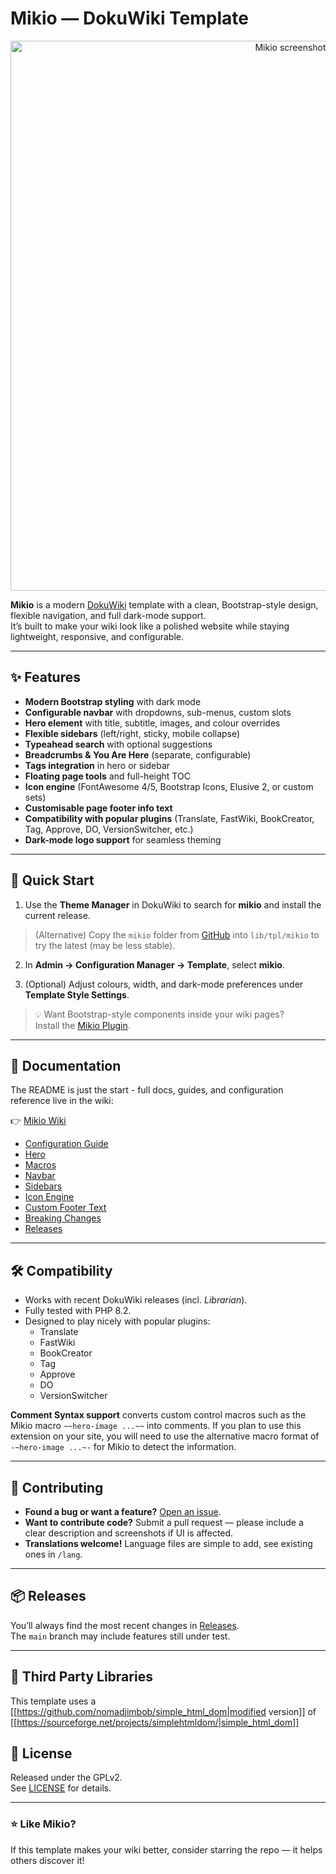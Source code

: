# Mikio — DokuWiki Template

<p align="center">
  <img src="https://raw.githubusercontent.com/nomadjimbob/mikio/main/images/screenshot.png" alt="Mikio screenshot" width="880">
</p>

**Mikio** is a modern [DokuWiki](https://www.dokuwiki.org/) template with a clean, Bootstrap-style design, flexible navigation, and full dark-mode support.  
It’s built to make your wiki look like a polished website while staying lightweight, responsive, and configurable.

---

## ✨ Features

- **Modern Bootstrap styling** with dark mode
- **Configurable navbar** with dropdowns, sub-menus, custom slots
- **Hero element** with title, subtitle, images, and colour overrides
- **Flexible sidebars** (left/right, sticky, mobile collapse)
- **Typeahead search** with optional suggestions
- **Breadcrumbs & You Are Here** (separate, configurable)
- **Tags integration** in hero or sidebar
- **Floating page tools** and full-height TOC
- **Icon engine** (FontAwesome 4/5, Bootstrap Icons, Elusive 2, or custom sets)
- **Customisable page footer info text**
- **Compatibility with popular plugins** (Translate, FastWiki, BookCreator, Tag, Approve, DO, VersionSwitcher, etc.)
- **Dark-mode logo support** for seamless theming

---

## 🚀 Quick Start

1. Use the **Theme Manager** in DokuWiki to search for **mikio** and install the current release.  

> (Alternative) Copy the `mikio` folder from [GitHub](https://github.com/nomadjimbob/mikio) into `lib/tpl/mikio` to try the latest (may be less stable).

2. In **Admin → Configuration Manager → Template**, select **mikio**.

3. (Optional) Adjust colours, width, and dark-mode preferences under **Template Style Settings**.

> 💡 Want Bootstrap-style components inside your wiki pages?  
> Install the [Mikio Plugin](https://github.com/nomadjimbob/mikioplugin).

---

## 📖 Documentation

The README is just the start - full docs, guides, and configuration reference live in the wiki:

👉 [Mikio Wiki](https://github.com/nomadjimbob/mikio/wiki)

- [Configuration Guide](https://github.com/nomadjimbob/mikio/wiki/Configuration)
- [Hero](https://github.com/nomadjimbob/mikio/wiki/Hero)
- [Macros](https://github.com/nomadjimbob/mikio/wiki/Macros)
- [Navbar](https://github.com/nomadjimbob/mikio/wiki/Configuration#navbar)
- [Sidebars](https://github.com/nomadjimbob/mikio/wiki/Configuration#sidebars)
- [Icon Engine](https://github.com/nomadjimbob/mikio/wiki/Icon-Engine)
- [Custom Footer Text](https://github.com/nomadjimbob/mikio/wiki/Configuration#custom-page-footer-info-text)
- [Breaking Changes](https://github.com/nomadjimbob/mikio/wiki#breaking-changes)
- [Releases](https://github.com/nomadjimbob/mikio/releases)

---

## 🛠️ Compatibility

- Works with recent DokuWiki releases (incl. *Librarian*).
- Fully tested with PHP 8.2.
- Designed to play nicely with popular plugins:
  - Translate 
  - FastWiki 
  - BookCreator
  - Tag 
  - Approve 
  - DO 
  - VersionSwitcher

**Comment Syntax support** converts custom control macros such as the Mikio macro `~~hero-image ...~~` into comments. If you plan to use this extension on your site, you will need to use the alternative macro format of `-~hero-image ...~-` for Mikio to detect the information.

---

## 🤝 Contributing

- **Found a bug or want a feature?** [Open an issue](https://github.com/nomadjimbob/mikio/issues).
- **Want to contribute code?** Submit a pull request — please include a clear description and screenshots if UI is affected.
- **Translations welcome!** Language files are simple to add, see existing ones in `/lang`.

---

## 📦 Releases

You’ll always find the most recent changes in [Releases](https://github.com/nomadjimbob/mikio/releases).  
The `main` branch may include features still under test.

---

## 📄 Third Party Libraries

This template uses a [[https://github.com/nomadjimbob/simple_html_dom|modified version]] of [[https://sourceforge.net/projects/simplehtmldom/|simple_html_dom]]

## 📄 License

Released under the GPLv2.  
See [LICENSE](./LICENSE) for details.

---

### ⭐ Like Mikio?
If this template makes your wiki better, consider starring the repo — it helps others discover it!